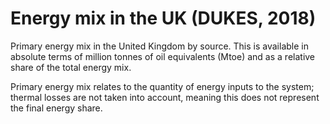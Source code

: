 # Energy mix in the UK (DUKES, 2018)

Primary energy mix in the United Kingdom by source. This is available in absolute terms of million tonnes of oil equivalents (Mtoe) and as a relative share of the total energy mix. 

Primary energy mix relates to the quantity of energy inputs to the system; thermal losses are not taken into account, meaning this does not represent the final energy share. 